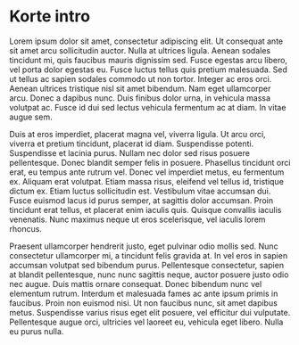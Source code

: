 <!-- TITLE: Welkom -->

<!-- SUBTITLE: Hier vindt je informatie over het gebruik van de Tam One Portal. -->

# Korte intro

Lorem ipsum dolor sit amet, consectetur adipiscing elit. Ut consequat ante sit amet arcu sollicitudin auctor. Nulla at ultrices ligula. Aenean sodales tincidunt mi, quis faucibus mauris dignissim sed. Fusce egestas arcu libero, vel porta dolor egestas eu. Fusce luctus tellus quis pretium malesuada. Sed ut tellus ac sapien sodales commodo ut non tortor. Integer ac eros orci. Aenean ultrices tristique nisl sit amet bibendum. Nam eget ullamcorper arcu. Donec a dapibus nunc. Duis finibus dolor urna, in vehicula massa volutpat ac. Fusce id dui sed lectus vehicula fermentum ac at diam. In vitae augue sem.

Duis at eros imperdiet, placerat magna vel, viverra ligula. Ut arcu orci, viverra et pretium tincidunt, placerat id diam. Suspendisse potenti. Suspendisse et lacinia purus. Nullam nec dolor sed risus posuere pellentesque. Donec blandit semper felis in posuere. Phasellus tincidunt orci erat, eu tempus ante rutrum vel. Donec vel imperdiet metus, eu fermentum ex. Aliquam erat volutpat. Etiam massa risus, eleifend vel tellus id, tristique dictum ex. Etiam luctus sollicitudin est. Vestibulum vitae accumsan dui. Fusce euismod lacus id purus semper, at sagittis dolor accumsan. Proin tincidunt erat tellus, et placerat enim iaculis quis. Quisque convallis iaculis venenatis. Nunc maximus neque ut eros scelerisque, vel iaculis lorem rhoncus.

Praesent ullamcorper hendrerit justo, eget pulvinar odio mollis sed. Nunc consectetur ullamcorper mi, a tincidunt felis gravida at. In vel eros in sapien accumsan volutpat sed bibendum purus. Pellentesque consectetur, sapien at blandit pellentesque, nunc nunc sagittis neque, auctor posuere justo odio nec augue. Duis mattis ornare consequat. Donec bibendum nunc vel elementum rutrum. Interdum et malesuada fames ac ante ipsum primis in faucibus. Proin non euismod nisi. Ut non faucibus nunc, sit amet dapibus metus. Suspendisse varius risus eget elit posuere, vel efficitur dui vulputate. Pellentesque augue orci, ultricies vel laoreet eu, vehicula eget libero. Nulla eu purus nulla.


